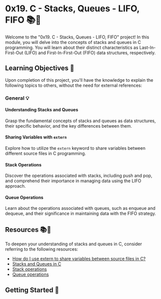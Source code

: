 # 0x19. C - Stacks, Queues - LIFO, FIFO 📚🔗

Welcome to the "0x19. C - Stacks, Queues - LIFO, FIFO" project! In this module, you will delve into the concepts of stacks and queues in C programming. You will learn about their distinct characteristics as Last-In-First-Out (LIFO) and First-In-First-Out (FIFO) data structures, respectively.

## Learning Objectives 🎯

Upon completion of this project, you'll have the knowledge to explain the following topics to others, without the need for external references:

### General 💡

#### Understanding Stacks and Queues
Grasp the fundamental concepts of stacks and queues as data structures, their specific behavior, and the key differences between them.

#### Sharing Variables with `extern`
Explore how to utilize the `extern` keyword to share variables between different source files in C programming.

#### Stack Operations
Discover the operations associated with stacks, including push and pop, and comprehend their importance in managing data using the LIFO approach.

#### Queue Operations
Learn about the operations associated with queues, such as enqueue and dequeue, and their significance in maintaining data with the FIFO strategy.

## Resources 📚🔗

To deepen your understanding of stacks and queues in C, consider referring to the following resources:

- [How do I use extern to share variables between source files in C?](https://stackoverflow.com/questions/1433204/how-do-i-use-extern-to-share-variables-between-source-files)
- [Stacks and Queues in C](https://data-flair.training/blogs/stacks-and-queues-in-c/)
- [Stack operations](https://www.digitalocean.com/community/tutorials/stack-in-c)
- [Queue operations](https://www.edureka.co/blog/queue-in-c/)

## Getting Started 🚀

